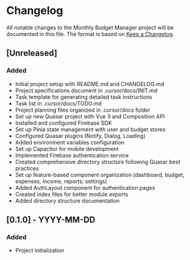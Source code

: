 # Changelog

All notable changes to the Monthly Budget Manager project will be documented in this file. The format is based on [Keep a Changelog](https://keepachangelog.com/en/1.0.0/).

## [Unreleased]

### Added
- Initial project setup with README.md and CHANGELOG.md
- Project specifications document in .cursor/docs/INIT.md
- Task template for generating detailed task instructions
- Task list in .cursor/docs/TODO.md
- Project planning files organized in .cursor/docs folder
- Set up new Quasar project with Vue 3 and Composition API
- Installed and configured Firebase SDK
- Set up Pinia state management with user and budget stores
- Configured Quasar plugins (Notify, Dialog, Loading)
- Added environment variables configuration
- Set up Capacitor for mobile development
- Implemented Firebase authentication service
- Created comprehensive directory structure following Quasar best practices
- Set up feature-based component organization (dashboard, budget, expenses, income, reports, settings)
- Added AuthLayout component for authentication pages
- Created index files for better module exports
- Added directory structure documentation

## [0.1.0] - YYYY-MM-DD
### Added
- Project initialization

<!--
### Added
For new features.

### Changed
For changes in existing functionality.

### Deprecated
For soon-to-be removed features.

### Removed
For now removed features.

### Fixed
For any bug fixes.

### Security
In case of vulnerabilities.
-->

<!-- 
## Template for future versions

## [x.y.z] - YYYY-MM-DD
### Added
- 

### Changed
-

### Fixed
-

--> 